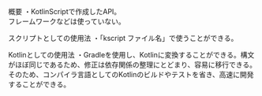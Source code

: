 概要
・KotlinScriptで作成したAPI。<br>
フレームワークなどは使っていない。<br>

スクリプトとしての使用法
・「kscript ファイル名」で使うことができる。<br>

Kotlinとしての使用法
・Gradleを使用し、Kotlinに変換することができる。構文がほぼ同じであるため、修正は依存関係の整理にとどまり、容易に移行できる。そのため、コンパイラ言語としてのKotlinのビルドやテストを省き、高速に開発することができる。
